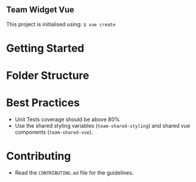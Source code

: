 Team Widget Vue
---

This project is initialised using: `$ vue create`

# Getting Started

# Folder Structure

# Best Practices
- Unit Tests coverage should be above 80%
- Use the shared styling variables (`team-shared-styling`) and shared vue components (`team-shared-vue`).

# Contributing
- Read the `CONTRIBUTING.md` file for the guidelines.
